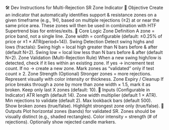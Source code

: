 🛠️ Dev Instructions for Multi-Rejection SR Zone Indicator
📌 Objective
Create an indicator that automatically identifies support & resistance zones on a given timeframe (e.g., 1H), based on multiple rejections (≥2) at or near the same price area.
These zones will then be used in combination with HTF Supertrend bias for entries/exits.
📌 Core Logic
Zone Definition
A zone = price band, not a single line.
Zone width = configurable (default: ±0.25% of price or ±1 × ATR(period=14)).
Swing Detection
Detect swing highs and lows (fractals):
Swing high = local high greater than N bars before & after (default N=2).
Swing low = local low less than N bars before & after (default N=2).
Zone Validation (Multi-Rejection Rule)
When a new swing high/low is detected, check if it lies within an existing zone.
If yes → increment test count.
If no → create a new zone.
Mark zones as “validated” only if test count ≥ 2.
Zone Strength (Optional)
Stronger zones = more rejections.
Represent visually with color intensity or thickness.
Zone Expiry / Cleanup
If price breaks through a zone by more than zone width × 1.5, mark it as broken.
Keep only last X zones (default: 10).
📌 Inputs (Configurable in Indicator)
ATR length (default 14).
Zone width multiplier (default 1 × ATR).
Min rejections to validate (default 2).
Max lookback bars (default 500).
Show broken zones (true/false).
Highlight strongest zone only (true/false).
📌 Outputs
Plot horizontal zones (bands) for validated SR.
Zones should be visually distinct (e.g., shaded rectangles).
Color intensity = strength (# of rejections).
Optionally show rejected candle markers.